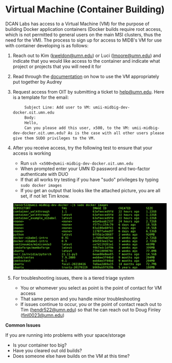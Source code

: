 # Virtual Machine (Container Building)

DCAN Labs has access to a Virtual Machine (VM) for the purpose of building Docker application containers (Docker builds require root access, which is not permitted to general users on the main MSI clusters, thus the need for the VM). The process to sign up for access to MIDB's VM for use with container developing is as follows:

1. Reach out to Kim (kweldon@umn.edu) or Luci (lmoore@umn.edu) and indicate that you would like access to the container and indicate what project or projects that you will need it for
2. Read through the [documentation](https://docs.google.com/document/d/1w1g0kLSchPKvEI9pZIBmhavFd2Mq2-r82ozVaBuL9EI/edit) on how to use the VM appropriately put together by Audrey 
3. Request access from OIT by submitting a ticket to help@umn.edu. Here is a template for the email:

            Subject Line: Add user to VM: umii-midbig-dev-docker.oit.umn.edu
            Body: 
            Hello, 
            Can you please add this user, x500, to the VM: umii-midbig-dev-docker.oit.umn.edu? As is the case with all other users please give them SUDO privileges to the VM.
4. After you receive access, try the following test to ensure that your access is working
    * Run `ssh <x500>@umii-midbig-dev-docker.oit.umn.edu`
    * When prompted enter your UMN ID password and two-factor authenticate with DUO
    * If that all works try testing if you have "sudo" privileges by typing `sudo docker images`
    * If you get an output that looks like the attached picture, you are all set, if not let Tim know.

    ![vm_example](img/vm_example.png)

5. For troubleshooting issues, there is a tiered triage system
    * You or whomever you select as point is the point of contact for VM access
    * That same person and you handle minor troubleshooting
    * If issues continue to occur, you or the point of contact reach out to Tim (hendr522@umn.edu) so that he can reach out to Doug Finley (finl0023@umn.edu)

**Common Issues**

If you are running into problems with your space/storage

* Is your container too big? 
* Have you cleared out old builds?
* Does someone else have builds on the VM at this time?